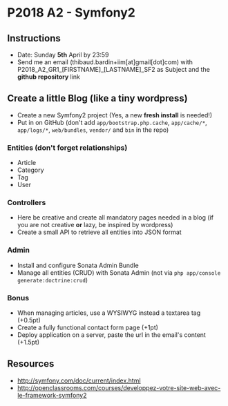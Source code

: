 # P2018 A2 - Symfony2

## Instructions

* Date: Sunday **5th** April by 23:59  
* Send me an email (thibaud.bardin+iim[at]gmail[dot]com) with P2018_A2_GR1_[FIRSTNAME]_[LASTNAME]_SF2 as Subject and the **github repository** link  

## Create a little Blog (like a tiny wordpress)

* Create a new Symfony2 project (Yes, a new **fresh install** is needed!)  
* Put in on GitHub (don't add ```app/bootstrap.php.cache```, ```app/cache/*```, ```app/logs/*```,  ```web/bundles```, ```vendor/``` and ```bin``` in the repo)

### Entities (don't forget relationships)

* Article  
* Category  
* Tag  
* User  

### Controllers

* Here be creative and create all mandatory pages needed in a blog (if you are not creative **or** lazy, be inspired by wordpress)  
* Create a small API to retrieve all entities into JSON format  

### Admin

* Install and configure Sonata Admin Bundle
* Manage all entities (CRUD) with Sonata Admin (not via ```php app/console generate:doctrine:crud```)

### Bonus

* When managing articles, use a WYSIWYG instead a textarea tag (+0.5pt)    
* Create a fully functional contact form page (+1pt)  
* Deploy application on a server, paste the url in the email's content (+1.5pt)

## Resources

* http://symfony.com/doc/current/index.html
* http://openclassrooms.com/courses/developpez-votre-site-web-avec-le-framework-symfony2  
